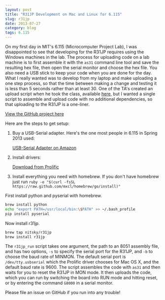 ```yaml
---
layout: post
title: "R31JP Development on Mac and Linux for 6.115"
slug: r31jp
date: 2013-07-27
category: blog
tags: 6.115
---
```


On my first day in MIT's 6.115 (Microcomputer Project Lab), I was disappointed to see that developing for the R31JP requires using the Windows machines in the lab. The process for uploading code on a lab machine is to first assemble it with the `as31` command line tool and save the resulting hex file, then open the serial monitor and choose the hex file. You also need a USB stick to keep your code when you are done for the day. What I really wanted was to develop from my laptop and make uploading a one step process, so that the time between making a change and testing it is less than 5 seconds rather than at least 30. One of the TA's created an upload script when he took the class, available [here](https://github.com/igutekunst/6.115-Toolchain), but I wanted a single script to assemble and upload code with no additional dependencies, so that uploading to the R31JP is a one-liner.

<!-- more -->

[View the GitHub project here](https://github.com/nitsky/r31jp_run)

Here are the steps to get setup:

1. Buy a USB-Serial adapter. Here's the one most people in 6.115 in Spring 2013 used:

    [USB-Serial Adapter on Amazon](http://www.amazon.com/TRENDnet-RS-232-Serial-Converter-TU-S9/dp/B0007T27H8/ref=sr_1_1?ie=UTF8&qid=1372904367&sr=8-1&keywords=usb+serial)

2. Install drivers:

    [Download from Prolific](http://prolificusa.com/pl-2303hx-drivers/)

3. Install everything you need with homebrew. If you don't have homebrew just run `ruby -e "$(curl -fsSL https://raw.github.com/mxcl/homebrew/go/install)"`

First install python and pyserial with homebrew.

```bash
brew install python
echo "export PATH=/usr/local/bin:\$PATH" >> ~/.bash_profile
pip install pyserial
```

Now install r31jp.

```bash
brew tap nitsky/r31jp
brew install r31jp
```

The `r31jp_run` script takes one argument, the path to an 8051 assembly file, and has two options, `-s` to specify the serial port for the R31JP, and `-b` to choose the baud rate of MINMON. The default serial port is `/dev/tty.usbserial` which the Prolific driver chooses for Mac OS X, and the default baud rate is 9600. The script assembles the code with `as31` and then waits for you to reset the R31JP in MON mode. It then uploads the code, which you can run by switching the board into RUN mode and hitting reset, or by entering the command `G8000` in a serial monitor.

Please file an issue on GitHub if you run into any trouble!
